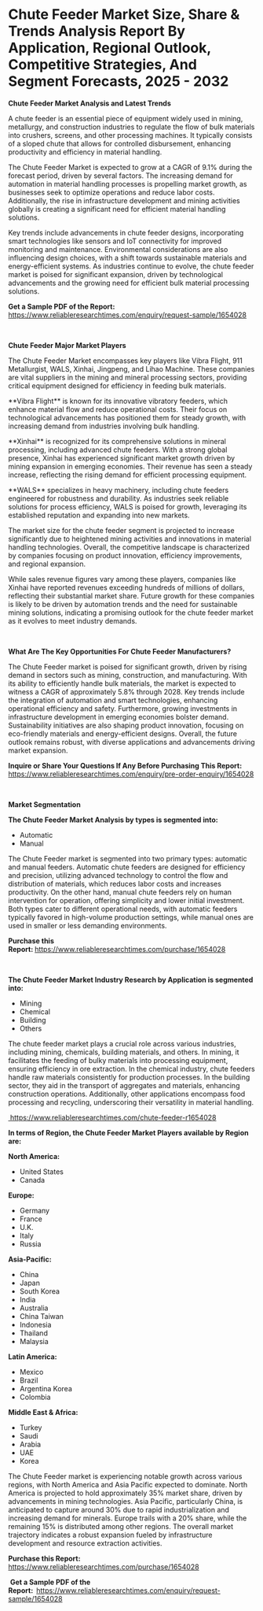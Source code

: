 <p><h1>Chute Feeder Market Size, Share & Trends Analysis Report By Application, Regional Outlook, Competitive Strategies, And Segment Forecasts, 2025 - 2032</h1></p><p><strong>Chute Feeder Market Analysis and Latest Trends</strong></p>
<p><p>A chute feeder is an essential piece of equipment widely used in mining, metallurgy, and construction industries to regulate the flow of bulk materials into crushers, screens, and other processing machines. It typically consists of a sloped chute that allows for controlled disbursement, enhancing productivity and efficiency in material handling.</p><p>The Chute Feeder Market is expected to grow at a CAGR of 9.1% during the forecast period, driven by several factors. The increasing demand for automation in material handling processes is propelling market growth, as businesses seek to optimize operations and reduce labor costs. Additionally, the rise in infrastructure development and mining activities globally is creating a significant need for efficient material handling solutions. </p><p>Key trends include advancements in chute feeder designs, incorporating smart technologies like sensors and IoT connectivity for improved monitoring and maintenance. Environmental considerations are also influencing design choices, with a shift towards sustainable materials and energy-efficient systems. As industries continue to evolve, the chute feeder market is poised for significant expansion, driven by technological advancements and the growing need for efficient bulk material processing solutions.</p></p>
<p><strong>Get a Sample PDF of the Report:&nbsp;</strong> <a href="https://www.reliableresearchtimes.com/enquiry/request-sample/1654028?utm_campaign=3298&utm_medium=2&utm_source=Github&utm_content=ia&utm_term=18042025&utm_id=chute-feeder">https://www.reliableresearchtimes.com/enquiry/request-sample/1654028</a></p>
<p>&nbsp;</p>
<p><strong>Chute Feeder Major Market Players</strong></p>
<p><p>The Chute Feeder Market encompasses key players like Vibra Flight, 911 Metallurgist, WALS, Xinhai, Jingpeng, and Lihao Machine. These companies are vital suppliers in the mining and mineral processing sectors, providing critical equipment designed for efficiency in feeding bulk materials.</p><p>**Vibra Flight** is known for its innovative vibratory feeders, which enhance material flow and reduce operational costs. Their focus on technological advancements has positioned them for steady growth, with increasing demand from industries involving bulk handling.</p><p>**Xinhai** is recognized for its comprehensive solutions in mineral processing, including advanced chute feeders. With a strong global presence, Xinhai has experienced significant market growth driven by mining expansion in emerging economies. Their revenue has seen a steady increase, reflecting the rising demand for efficient processing equipment.</p><p>**WALS** specializes in heavy machinery, including chute feeders engineered for robustness and durability. As industries seek reliable solutions for process efficiency, WALS is poised for growth, leveraging its established reputation and expanding into new markets.</p><p>The market size for the chute feeder segment is projected to increase significantly due to heightened mining activities and innovations in material handling technologies. Overall, the competitive landscape is characterized by companies focusing on product innovation, efficiency improvements, and regional expansion.</p><p>While sales revenue figures vary among these players, companies like Xinhai have reported revenues exceeding hundreds of millions of dollars, reflecting their substantial market share. Future growth for these companies is likely to be driven by automation trends and the need for sustainable mining solutions, indicating a promising outlook for the chute feeder market as it evolves to meet industry demands.</p></p>
<p>&nbsp;</p>
<p><strong>What Are The Key Opportunities For Chute Feeder Manufacturers?</strong></p>
<p><p>The Chute Feeder market is poised for significant growth, driven by rising demand in sectors such as mining, construction, and manufacturing. With its ability to efficiently handle bulk materials, the market is expected to witness a CAGR of approximately 5.8% through 2028. Key trends include the integration of automation and smart technologies, enhancing operational efficiency and safety. Furthermore, growing investments in infrastructure development in emerging economies bolster demand. Sustainability initiatives are also shaping product innovation, focusing on eco-friendly materials and energy-efficient designs. Overall, the future outlook remains robust, with diverse applications and advancements driving market expansion.</p></p>
<p><strong>Inquire or Share Your Questions If Any Before Purchasing This Report:</strong> <a href="https://www.reliableresearchtimes.com/enquiry/pre-order-enquiry/1654028?utm_campaign=3298&utm_medium=2&utm_source=Github&utm_content=ia&utm_term=18042025&utm_id=chute-feeder">https://www.reliableresearchtimes.com/enquiry/pre-order-enquiry/1654028</a></p>
<p>&nbsp;</p>
<p><strong>Market Segmentation</strong></p>
<p><strong>The Chute Feeder Market Analysis by types is segmented into:</strong></p>
<p><ul><li>Automatic</li><li>Manual</li></ul></p>
<p><p>The Chute Feeder market is segmented into two primary types: automatic and manual feeders. Automatic chute feeders are designed for efficiency and precision, utilizing advanced technology to control the flow and distribution of materials, which reduces labor costs and increases productivity. On the other hand, manual chute feeders rely on human intervention for operation, offering simplicity and lower initial investment. Both types cater to different operational needs, with automatic feeders typically favored in high-volume production settings, while manual ones are used in smaller or less demanding environments.</p></p>
<p><strong>Purchase this Report:&nbsp;</strong><a href="https://www.reliableresearchtimes.com/purchase/1654028?utm_campaign=3298&utm_medium=2&utm_source=Github&utm_content=ia&utm_term=18042025&utm_id=chute-feeder">https://www.reliableresearchtimes.com/purchase/1654028</a></p>
<p>&nbsp;</p>
<p><strong>The Chute Feeder Market Industry Research by Application is segmented into:</strong></p>
<p><ul><li>Mining</li><li>Chemical</li><li>Building</li><li>Others</li></ul></p>
<p><p>The chute feeder market plays a crucial role across various industries, including mining, chemicals, building materials, and others. In mining, it facilitates the feeding of bulky materials into processing equipment, ensuring efficiency in ore extraction. In the chemical industry, chute feeders handle raw materials consistently for production processes. In the building sector, they aid in the transport of aggregates and materials, enhancing construction operations. Additionally, other applications encompass food processing and recycling, underscoring their versatility in material handling.</p></p>
<p><a href="https://www.reliableresearchtimes.com/chute-feeder-r1654028?utm_campaign=3298&utm_medium=2&utm_source=Github&utm_content=ia&utm_term=18042025&utm_id=chute-feeder">&nbsp;https://www.reliableresearchtimes.com/chute-feeder-r1654028</a></p>
<p><strong>In terms of Region, the Chute Feeder Market Players available by Region are:</strong></p>
<p>
    <p> <strong> North America: </strong>
        <ul>
            <li>United States</li>
            <li>Canada</li>
        </ul>
        </p> 
    <p> <strong> Europe: </strong>
        <ul>
            <li>Germany</li>
            <li>France</li>
            <li>U.K.</li>
            <li>Italy</li>
            <li>Russia</li>
        </ul>
        </p> 
    <p> <strong> Asia-Pacific: </strong>
        <ul>
            <li>China</li>
            <li>Japan</li>
            <li>South Korea</li>
            <li>India</li>
            <li>Australia</li>
            <li>China Taiwan</li>
            <li>Indonesia</li>
            <li>Thailand</li>
            <li>Malaysia</li>
        </ul>
        </p> 
    <p> <strong> Latin America: </strong>
        <ul>
            <li>Mexico</li>
            <li>Brazil</li>
            <li>Argentina Korea</li>
            <li>Colombia</li>
        </ul>
        </p> 
    <p> <strong> Middle East & Africa: </strong>
        <ul>
            <li>Turkey</li>
            <li>Saudi</li>
            <li>Arabia</li>
            <li>UAE</li>
            <li>Korea</li>
        </ul>
    </p>
    </p>
<p><p>The Chute Feeder market is experiencing notable growth across various regions, with North America and Asia Pacific expected to dominate. North America is projected to hold approximately 35% market share, driven by advancements in mining technologies. Asia Pacific, particularly China, is anticipated to capture around 30% due to rapid industrialization and increasing demand for minerals. Europe trails with a 20% share, while the remaining 15% is distributed among other regions. The overall market trajectory indicates a robust expansion fueled by infrastructure development and resource extraction activities.</p></p>
<p><strong>Purchase this Report: </strong><a href="https://www.reliableresearchtimes.com/purchase/1654028?utm_campaign=3298&utm_medium=2&utm_source=Github&utm_content=ia&utm_term=18042025&utm_id=chute-feeder">https://www.reliableresearchtimes.com/purchase/1654028</a></p>
<p>&nbsp;<strong>Get a Sample PDF of the Report:&nbsp;&nbsp;</strong><a href="https://www.reliableresearchtimes.com/enquiry/request-sample/1654028?utm_campaign=3298&utm_medium=2&utm_source=Github&utm_content=ia&utm_term=18042025&utm_id=chute-feeder">https://www.reliableresearchtimes.com/enquiry/request-sample/1654028</a></p>
<p><strong></strong></p>
<p><p></p><p></p><p></p></p>